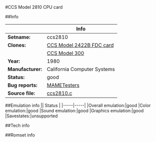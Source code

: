 #CCS Model 2810 CPU card

##Info

||Info|
|-----|-----|
|**Setname:**|ccs2810
|**Clones:**|[CCS Model 2422B FDC card](ccs2422.md)
||[CCS Model 300](ccs300.md)
|**Year:**|1980
|**Manufacturer:**|California Computer Systems
|**Status:**|good
|**Bug reports:**|[MAMETesters](http://mametesters.org/view_all_set.php?type=1&temporary=y&search=ccs2810.c)
|**Source file:**|[ccs2810.c](https://github.com/mamedev/mame/blob/master/src/mess/drivers/ccs2810.c)

##Emulation info
|| Status |
|-----|-----|
|Overall emulation:|good
|Color emulation:|good
|Sound emulation:|good
|Graphics emulation:|good
|Savestates:|unsupported

##Tech info

##Romset info

<!--- START OF EDITED COMMENT DO NOT TOUCH TEXT ABOVE-->
